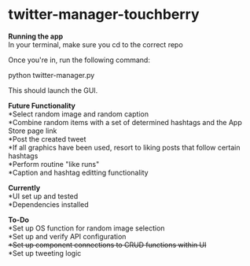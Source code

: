# twitter-manager-touchberry

**Running the app** <br> 
In your terminal, make sure you cd to the correct repo

Once you're in, run the following command:

python twitter-manager.py

This should launch the GUI. 


**Future Functionality**<br>
*Select random image and random caption<br>
*Combine random items with a set of determined hashtags and the App Store page link<br>
*Post the created tweet<br>
*If all graphics have been used, resort to liking posts that follow certain hashtags<br>
*Perform routine "like runs"<br>
*Caption and hashtag editting functionality<br>


**Currently**<br>
*UI set up and tested<br>
*Dependencies installed <br>

**To-Do**<br>
*Set up OS function for random image selection<br>
*Set up and verify API configuration <br>
~~*Set up component connections to CRUD functions within UI<br>~~
*Set up tweeting logic<br>
